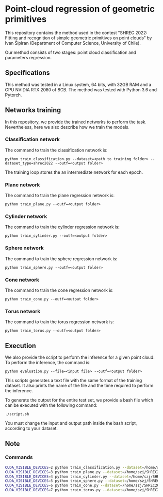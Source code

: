 # Point-cloud regression of geometric primitives

This repository contains the method used in the contest "SHREC 2022: Fitting and recognition of simple geometric primitives on point clouds" by Ivan Sipiran (Department of Computer Science, University of Chile).

Our method consists of two stages: point cloud classification and parameters regression. 

## Specifications
This method was tested in a Linux system, 64 bits, with 32GB RAM and a GPU NVIDIA RTX 2080 of 8GB. The method was tested with Python 3.6 and Pytorch.


## Networks training
In this repository, we provide the trained networks to perform the task. Nevertheless, here we also describe how we train the models.

### Classification network
The command to train the classification network is:

~~~
python train_classification.py --dataset=<path to training folder> --dataset_type=shrec2022 --outf=<output folder>
~~~

The training loop stores the an intermediate network for each epoch.

### Plane network
The command to train the plane regression network is:

~~~
python train_plane.py --outf=<output folder>
~~~

### Cylinder network
The command to train the cylinder regression network is:

~~~
python train_cylinder.py --outf=<output folder>
~~~

### Sphere network
The command to train the sphere regression network is:

~~~
python train_sphere.py --outf=<output folder>
~~~

### Cone network
The command to train the cone regression network is:

~~~
python train_cone.py --outf=<output folder>
~~~

### Torus network
The command to train the torus regression network is:

~~~
python train_torus.py --outf=<output folder>
~~~

## Execution
We also provide the script to perform the inference for a given point cloud. To perform the inference, the command is:

~~~
python evaluation.py --file=<input file> --outf=<output folder>
~~~

This scripts generates a text file with the same format of the training dataset. It also prints the name of the file and the time required to perform the inference.

To generate the output for the entire test set, we provide a bash file which can be executed with the following command:

~~~
./script.sh 
~~~

You must change the input and output path inside the bash script, according to your dataset.

## Note

### Commands

```bash
CUDA_VISIBLE_DEVICES=2 python train_classification.py --dataset=/home/szj/SHREC2022/dataset/training --outf=result/${MODEL_TYPE}/classification
CUDA_VISIBLE_DEVICES=3 python train_plane.py --dataset=/home/szj/SHREC2022/dataset/training --outf=result/${MODEL_TYPE}/plane
CUDA_VISIBLE_DEVICES=4 python train_cylinder.py --dataset=/home/szj/SHREC2022/dataset/training --outf=result/${MODEL_TYPE}/cylinder
CUDA_VISIBLE_DEVICES=5 python train_sphere.py --dataset=/home/szj/SHREC2022/dataset/training --outf=result/${MODEL_TYPE}/sphere
CUDA_VISIBLE_DEVICES=6 python train_cone.py --dataset=/home/szj/SHREC2022/dataset/training --outf=result/${MODEL_TYPE}/cone
CUDA_VISIBLE_DEVICES=7 python train_torus.py --dataset=/home/szj/SHREC2022/dataset/training --outf=result/${MODEL_TYPE}/torus
```
